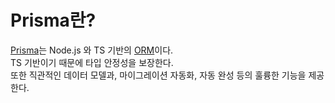 # Prisma란?

[Prisma](https://www.prisma.io/)는 Node.js 와 TS 기반의 [ORM](05.%20ORM이란.md)이다.  
TS 기반이기 때문에 타입 안정성을 보장한다.  
또한 직관적인 데이터 모델과, 마이그레이션 자동화, 자동 완성 등의 훌륭한 기능을 제공한다.
